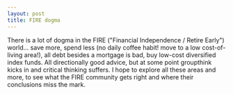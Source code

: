 ```yaml
---
layout: post
title: FIRE dogma
---
```


There is a lot of dogma in the FIRE ("Financial Independence / Retire Early") world... save more, spend less (no daily coffee habit! move to a low cost-of-living area!), all debt besides a mortgage is bad, buy low-cost diversified index funds. All directionally good advice, but at some point groupthink kicks in and critical thinking suffers. I hope to explore all these areas and more, to see what the FIRE community gets right and where their conclusions miss the mark.

